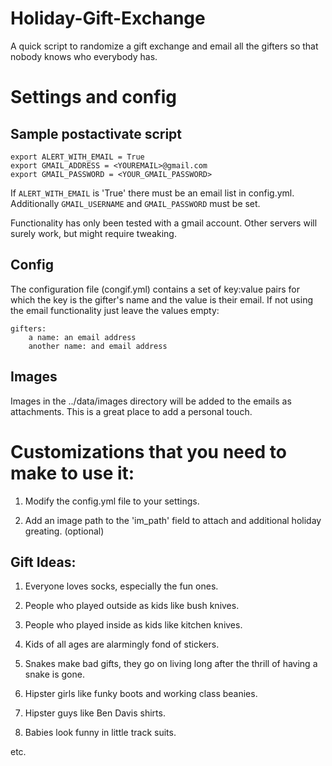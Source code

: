 # Holiday-Gift-Exchange
A quick script to randomize a gift exchange and email all the gifters so that nobody knows who everybody has.

# Settings and config 

## Sample postactivate script

    export ALERT_WITH_EMAIL = True
    export GMAIL_ADDRESS = <YOUREMAIL>@gmail.com
    export GMAIL_PASSWORD = <YOUR_GMAIL_PASSWORD>

If `ALERT_WITH_EMAIL` is 'True' there must be an email list in 
config.yml.  Additionally `GMAIL_USERNAME` and `GMAIL_PASSWORD`
must be set.

Functionality has only been tested with a gmail account.  Other
servers will surely work, but might require tweaking.

## Config
The configuration file (congif.yml) contains a set of key:value
pairs for which the key is the gifter's name and the value
is their email.  If not using the email functionality just leave
the values empty:

    gifters:
        a name: an email address
        another name: and email address

## Images
Images in the ../data/images directory will be added to the emails
as attachments.  This is a great place to add a personal touch.

# Customizations that you need to make to use it:

1. Modify the config.yml file to your settings.

2. Add an image path to the 'im_path' field to attach and additional holiday greating. (optional) 

## Gift Ideas:

1. Everyone loves socks, especially the fun ones.

2. People who played outside as kids like bush knives.

3. People who played inside as kids like kitchen knives.

4. Kids of all ages are alarmingly fond of stickers.

5. Snakes make bad gifts, they go on living long after the thrill of having a snake is gone. 

6. Hipster girls like funky boots and working class beanies.

7. Hipster guys like Ben Davis shirts.

8. Babies look funny in little track suits.

etc.